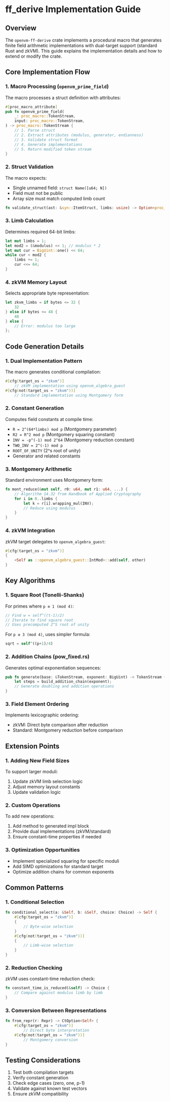 # ff_derive Implementation Guide

## Overview

The `openvm-ff-derive` crate implements a procedural macro that generates finite field arithmetic implementations with dual-target support (standard Rust and zkVM). This guide explains the implementation details and how to extend or modify the crate.

## Core Implementation Flow

### 1. Macro Processing (`openvm_prime_field`)

The macro processes a struct definition with attributes:

```rust
#[proc_macro_attribute]
pub fn openvm_prime_field(
    _: proc_macro::TokenStream,
    input: proc_macro::TokenStream,
) -> proc_macro::TokenStream {
    // 1. Parse struct
    // 2. Extract attributes (modulus, generator, endianness)
    // 3. Validate struct format
    // 4. Generate implementations
    // 5. Return modified token stream
}
```

### 2. Struct Validation

The macro expects:
- Single unnamed field: `struct Name([u64; N])`
- Field must not be public
- Array size must match computed limb count

```rust
fn validate_struct(ast: &syn::ItemStruct, limbs: usize) -> Option<proc_macro2::TokenStream>
```

### 3. Limb Calculation

Determines required 64-bit limbs:
```rust
let mut limbs = 1;
let mod2 = (&modulus) << 1; // modulus * 2
let mut cur = BigUint::one() << 64;
while cur < mod2 {
    limbs += 1;
    cur <<= 64;
}
```

### 4. zkVM Memory Layout

Selects appropriate byte representation:
```rust
let zkvm_limbs = if bytes <= 32 {
    32
} else if bytes <= 48 {
    48
} else {
    // Error: modulus too large
};
```

## Code Generation Details

### 1. Dual Implementation Pattern

The macro generates conditional compilation:

```rust
#[cfg(target_os = "zkvm")]
    // zkVM implementation using openvm_algebra_guest
#[cfg(not(target_os = "zkvm"))]
    // Standard implementation using Montgomery form
```

### 2. Constant Generation

Computes field constants at compile time:
- `R = 2^(64*limbs) mod p` (Montgomery parameter)
- `R2 = R^2 mod p` (Montgomery squaring constant)
- `INV = -p^(-1) mod 2^64` (Montgomery reduction constant)
- `TWO_INV = 2^(-1) mod p`
- `ROOT_OF_UNITY` (2^s root of unity)
- Generator and related constants

### 3. Montgomery Arithmetic

Standard environment uses Montgomery form:
```rust
fn mont_reduce(&mut self, r0: u64, mut r1: u64, ...) {
    // Algorithm 14.32 from Handbook of Applied Cryptography
    for i in 0..limbs {
        let k = r[i].wrapping_mul(INV);
        // Reduce using modulus
    }
}
```

### 4. zkVM Integration

zkVM target delegates to `openvm_algebra_guest`:
```rust
#[cfg(target_os = "zkvm")]
{
    <Self as ::openvm_algebra_guest::IntMod>::add(self, other)
}
```

## Key Algorithms

### 1. Square Root (Tonelli-Shanks)

For primes where `p ≡ 1 (mod 4)`:
```rust
// Find w = self^((t-1)/2)
// Iterate to find square root
// Uses precomputed 2^S root of unity
```

For `p ≡ 3 (mod 4)`, uses simpler formula:
```rust
sqrt = self^((p+1)/4)
```

### 2. Addition Chains (pow_fixed.rs)

Generates optimal exponentiation sequences:
```rust
pub fn generate(base: &TokenStream, exponent: BigUint) -> TokenStream {
    let steps = build_addition_chain(exponent);
    // Generate doubling and addition operations
}
```

### 3. Field Element Ordering

Implements lexicographic ordering:
- zkVM: Direct byte comparison after reduction
- Standard: Montgomery reduction before comparison

## Extension Points

### 1. Adding New Field Sizes

To support larger moduli:
1. Update zkVM limb selection logic
2. Adjust memory layout constants
3. Update validation logic

### 2. Custom Operations

To add new operations:
1. Add method to generated impl block
2. Provide dual implementations (zkVM/standard)
3. Ensure constant-time properties if needed

### 3. Optimization Opportunities

- Implement specialized squaring for specific moduli
- Add SIMD optimizations for standard target
- Optimize addition chains for common exponents

## Common Patterns

### 1. Conditional Selection

```rust
fn conditional_select(a: &Self, b: &Self, choice: Choice) -> Self {
    #[cfg(target_os = "zkvm")]
    {
        // Byte-wise selection
    }
    #[cfg(not(target_os = "zkvm"))]
    {
        // Limb-wise selection
    }
}
```

### 2. Reduction Checking

zkVM uses constant-time reduction check:
```rust
fn constant_time_is_reduced(&self) -> Choice {
    // Compare against modulus limb by limb
}
```

### 3. Conversion Between Representations

```rust
fn from_repr(r: Repr) -> CtOption<Self> {
    #[cfg(target_os = "zkvm")]
        // Direct byte interpretation
    #[cfg(not(target_os = "zkvm"))]
        // Montgomery conversion
}
```

## Testing Considerations

1. Test both compilation targets
2. Verify constant generation
3. Check edge cases (zero, one, p-1)
4. Validate against known test vectors
5. Ensure zkVM compatibility